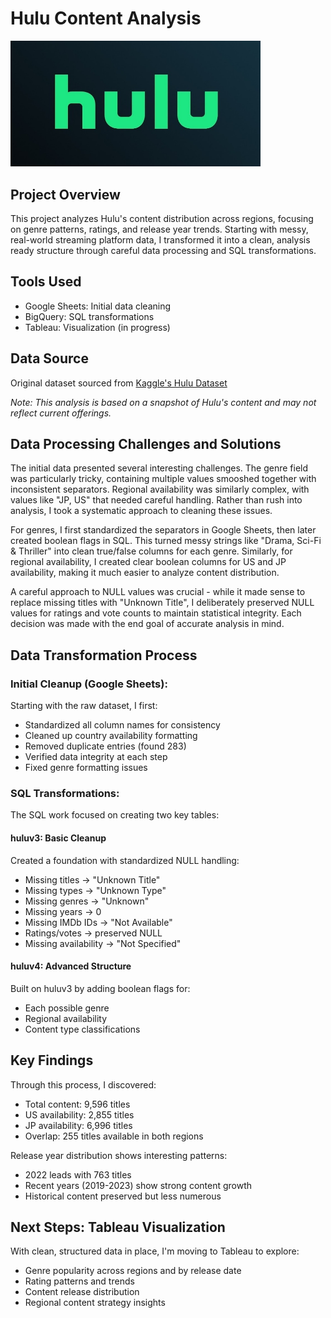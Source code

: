 # Hulu Content Analysis
<img src="https://github.com/karammulc/Hulu-Analysis/blob/main/Hulu-Logo.jpg" alt="Hulu Logo" width="400"/>

## Project Overview
This project analyzes Hulu's content distribution across regions, focusing on genre patterns, ratings, and release year trends. Starting with messy, real-world streaming platform data, I transformed it into a clean, analysis ready structure through careful data processing and SQL transformations.

## Tools Used
- Google Sheets: Initial data cleaning
- BigQuery: SQL transformations
- Tableau: Visualization (in progress)

## Data Source
Original dataset sourced from [Kaggle's Hulu Dataset](https://www.kaggle.com/datasets/octopusteam/full-hulu-dataset)

*Note: This analysis is based on a snapshot of Hulu's content and may not reflect current offerings.*
  
## Data Processing Challenges and Solutions

The initial data presented several interesting challenges. The genre field was particularly tricky, containing multiple values smooshed together with inconsistent separators. Regional availability was similarly complex, with values like "JP, US" that needed careful handling. Rather than rush into analysis, I took a systematic approach to cleaning these issues.

For genres, I first standardized the separators in Google Sheets, then later created boolean flags in SQL. This turned messy strings like "Drama, Sci-Fi & Thriller" into clean true/false columns for each genre. Similarly, for regional availability, I created clear boolean columns for US and JP availability, making it much easier to analyze content distribution.

A careful approach to NULL values was crucial - while it made sense to replace missing titles with "Unknown Title", I deliberately preserved NULL values for ratings and vote counts to maintain statistical integrity. Each decision was made with the end goal of accurate analysis in mind.

## Data Transformation Process

### Initial Cleanup (Google Sheets):
Starting with the raw dataset, I first:
- Standardized all column names for consistency
- Cleaned up country availability formatting
- Removed duplicate entries (found 283)
- Verified data integrity at each step
- Fixed genre formatting issues

### SQL Transformations:
The SQL work focused on creating two key tables:

#### huluv3: Basic Cleanup
Created a foundation with standardized NULL handling:
- Missing titles → "Unknown Title"
- Missing types → "Unknown Type"
- Missing genres → "Unknown"
- Missing years → 0
- Missing IMDb IDs → "Not Available"
- Ratings/votes → preserved NULL
- Missing availability → "Not Specified"

#### huluv4: Advanced Structure
Built on huluv3 by adding boolean flags for:
- Each possible genre
- Regional availability
- Content type classifications

## Key Findings
Through this process, I discovered:
- Total content: 9,596 titles
- US availability: 2,855 titles
- JP availability: 6,996 titles
- Overlap: 255 titles available in both regions

Release year distribution shows interesting patterns:
- 2022 leads with 763 titles
- Recent years (2019-2023) show strong content growth
- Historical content preserved but less numerous

## Next Steps: Tableau Visualization
With clean, structured data in place, I'm moving to Tableau to explore:
- Genre popularity across regions and by release date
- Rating patterns and trends
- Content release distribution
- Regional content strategy insights



